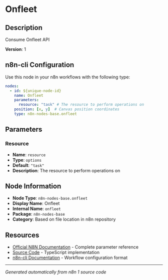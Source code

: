 # Onfleet

## Description

Consume Onfleet API

**Version**: 1

## n8n-cli Configuration

Use this node in your n8n workflows with the following type:

```yaml
nodes:
  - id: ${unique-node-id}
    name: Onfleet
    parameters:
      resource: "task" # The resource to perform operations on
    position: [x, y]  # Canvas position coordinates
    type: n8n-nodes-base.onfleet
```

## Parameters

### Resource

- **Name**: `resource`
- **Type**: `options`
- **Default**: `"task"`
- **Description**: The resource to perform operations on


## Node Information

- **Node Type**: `n8n-nodes-base.onfleet`
- **Display Name**: Onfleet
- **Internal Name**: `onfleet`
- **Package**: `n8n-nodes-base`
- **Category**: Based on file location in n8n repository

## Resources

- [Official N8N Documentation](https://docs.n8n.io/integrations/builtin/app-nodes/n8n-nodes-base.onfleet/) - Complete parameter reference
- [Source Code](https://github.com/n8n-io/n8n/blob/master/packages/nodes-base/nodes/Onfleet/Onfleet.node.ts) - TypeScript implementation
- [n8n-cli Documentation](https://github.com/edenreich/n8n-cli) - Workflow configuration format

---
*Generated automatically from n8n 1 source code*
